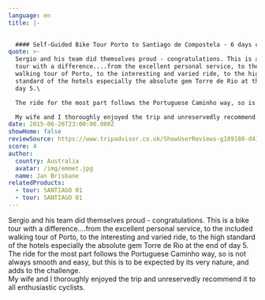 ```yaml
---
language: en
title: |-
  

  #### Self-Guided Bike Tour Porto to Santiago de Compostela - 6 days cycling
quote: >-
  Sergio and his team did themselves proud - congratulations. This is a bike
  tour with a difference....from the excellent personal service, to the included
  walking tour of Porto, to the interesting and varied ride, to the high
  standard of the hotels especially the absolute gem Torre de Rio at the end of
  day 5.\

  The ride for the most part follows the Portuguese Caminho way, so is not always smooth and easy, but this is to be expected by its very nature, and adds to the challenge.\

  My wife and I thoroughly enjoyed the trip and unreservedly recommend it to all enthusiastic cyclists.
date: 2015-06-26T23:00:00.000Z
showHome: false
reviewSource: https://www.tripadvisor.co.uk/ShowUserReviews-g189180-d4105907-r283286719-Top_Bike_tours_Portugal-Porto_Porto_District_Northern_Portugal.html
score: 4
author:
  country: Australia
  avatar: /img/emmet.jpg
  name: Jan Brisbane
relatedProducts:
  - tour: SANTIAGO 01
  - tour: SANTIAGO 01
---
```

Sergio and his team did themselves proud - congratulations. This is a bike tour with a difference....from the excellent personal service, to the included walking tour of Porto, to the interesting and varied ride, to the high standard of the hotels especially the absolute gem Torre de Rio at the end of day 5.\
The ride for the most part follows the Portuguese Caminho way, so is not always smooth and easy, but this is to be expected by its very nature, and adds to the challenge.\
My wife and I thoroughly enjoyed the trip and unreservedly recommend it to all enthusiastic cyclists.
